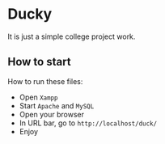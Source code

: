 # Ducky
It is just a simple college project work.


## How to start
How to run these files:
- Open `Xampp`
- Start `Apache` and `MySQL`
- Open your browser
- In URL bar, go to `http://localhost/duck/`
- Enjoy
